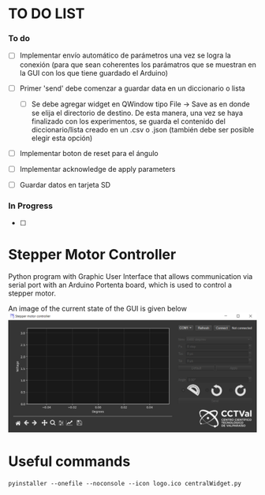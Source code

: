 # TO DO LIST

### To do

- [ ] Implementar envío automático de parámetros una vez se logra la conexión (para que sean coherentes los parámatros que se muestran en la GUI con los que tiene guardado el Arduino)
- [ ] Primer 'send' debe comenzar a guardar data en un diccionario o lista
    - [ ] Se debe agregar widget en QWindow tipo File -> Save as en donde se elija el directorio de destino. De esta manera, una vez se haya finalizado con los experimentos, se guarda el contenido del diccionario/lista creado en un .csv o .json (también debe ser posible elegir esta opción)
- [ ] Implementar boton de reset para el ángulo
- [ ] Implementar acknowledge de apply parameters

- [ ] Guardar datos en tarjeta SD

### In Progress

- [ ]   

# Stepper Motor Controller

Python program with Graphic User Interface that allows communication via serial port with an Arduino Portenta board, which is used to control a stepper motor.

An image of the current state of the GUI is given below
![image](GUI_mockup.png)


# Useful commands
```
pyinstaller --onefile --noconsole --icon logo.ico centralWidget.py
```
